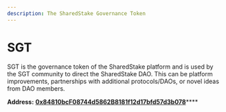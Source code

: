 ```yaml
---
description: The SharedStake Governance Token
---
```


# SGT

SGT is the governance token of the SharedStake platform and is used by the SGT community to direct the SharedStake DAO. This can be platform improvements, partnerships with additional protocols/DAOs, or novel ideas from DAO members.

 **Address:** [**0x84810bcF08744d5862B8181f12d17bfd57d3b078**](https://etherscan.io/token/0x84810bcF08744d5862B8181f12d17bfd57d3b078)\*\*\*\*

